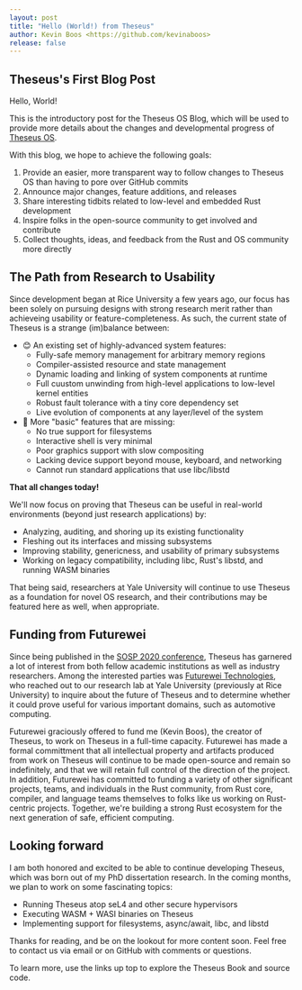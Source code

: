 ```yaml
---
layout: post
title: "Hello (World!) from Theseus"
author: Kevin Boos <https://github.com/kevinaboos>
release: false
---
```


## Theseus's First Blog Post

Hello, World! 

This is the introductory post for the Theseus OS Blog, which will be used to provide more details about the changes and developmental progress of [Theseus OS](https://github.com/theseus-os/Theseus).

With this blog, we hope to achieve the following goals:
 1. Provide an easier, more transparent way to follow changes to Theseus OS than having to pore over GitHub commits
 2. Announce major changes, feature additions, and releases
 3. Share interesting tidbits related to low-level and embedded Rust development
 4. Inspire folks in the open-source community to get involved and contribute 
 5. Collect thoughts, ideas, and feedback from the Rust and OS community more directly


## The Path from Research to Usability

Since development began at Rice University a few years ago, our focus has been solely on pursuing designs with strong research merit rather than achieveing usability or feature-completeness.
As such, the current state of Theseus is a strange (im)balance between:
 * 😊 An existing set of highly-advanced system features:
   * Fully-safe memory management for arbitrary memory regions
   * Compiler-assisted resource and state management
   * Dynamic loading and linking of system components at runtime
   * Full cuustom unwinding from high-level applications to low-level kernel entities
   * Robust fault tolerance with a tiny core dependency set 
   * Live evolution of components at any layer/level of the system
 * 🙁 More "basic" features that are missing:
   * No true support for filesystems
   * Interactive shell is very minimal
   * Poor graphics support with slow compositing
   * Lacking device support beyond mouse, keyboard, and networking
   * Cannot run standard applications that use libc/libstd

**That all changes today!**

We'll now focus on proving that Theseus can be useful in real-world environments (beyond just research applications) by:
 * Analyzing, auditing, and shoring up its existing functionality
 * Fleshing out its interfaces and missing subsystems
 * Improving stability, genericness, and usability of primary subsystems
 * Working on legacy compatibility, including libc, Rust's libstd, and running WASM binaries

 That being said, researchers at Yale University will continue to use Theseus as a foundation for novel OS research, and their contributions may be featured here as well, when appropriate.

## Funding from Futurewei
Since being published in the [SOSP 2020 conference](https://www.usenix.org/conference/osdi20/presentation/boos), Theseus has garnered a lot of interest from both fellow academic institutions as well as industry researchers.
Among the interested parties was [Futurewei Technologies](https://futurewei.com/), who reached out to our research lab at Yale University (previously at Rice University) to inquire about the future of Theseus and to determine whether it could prove useful for various important domains, such as automotive computing.

Futurewei graciously offered to fund me (Kevin Boos), the creator of Theseus, to work on Theseus in a full-time capacity.
Futurewei has made a formal committment that all intellectual property and artifacts produced from work on Theseus will continue to be made open-source and remain so indefinitely, and that we will retain full control of the direction of the project. 
In addition, Futurewei has committed to funding a variety of other significant projects, teams, and individuals in the Rust community, from Rust core, compiler, and language teams themselves to folks like us working on Rust-centric projects.
Together, we're building a strong Rust ecosystem for the next generation of safe, efficient computing.


## Looking forward

I am both honored and excited to be able to continue developing Theseus, which was born out of my PhD dissertation research.
In the coming months, we plan to work on some fascinating topics:
 * Running Theseus atop seL4 and other secure hypervisors
 * Executing WASM + WASI binaries on Theseus
 * Implementing support for filesystems, async/await, libc, and libstd

Thanks for reading, and be on the lookout for more content soon. Feel free to contact us via email or on GitHub with comments or questions.

To learn more, use the links up top to explore the Theseus Book and source code. 
